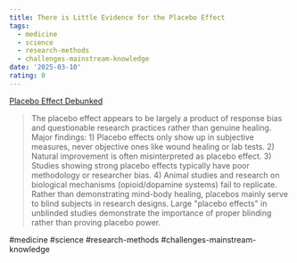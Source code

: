 ```yaml
---
title: There is Little Evidence for the Placebo Effect
tags:
  - medicine
  - science
  - research-methods
  - challenges-mainstream-knowledge
date: '2025-03-10'
rating: 0
---
```





[Placebo Effect Debunked](https://carcinisation.com/2024/11/13/a-case-against-the-placebo-effect/?ref=thebrowser.com)

> The placebo effect appears to be largely a product of response bias and questionable research practices rather than genuine healing. Major findings: 1) Placebo effects only show up in subjective measures, never objective ones like wound healing or lab tests. 2) Natural improvement is often misinterpreted as placebo effect. 3) Studies showing strong placebo effects typically have poor methodology or researcher bias. 4) Animal studies and research on biological mechanisms (opioid/dopamine systems) fail to replicate. Rather than demonstrating mind-body healing, placebos mainly serve to blind subjects in research designs. Large "placebo effects" in unblinded studies demonstrate the importance of proper blinding rather than proving placebo power. 

#medicine #science #research-methods #challenges-mainstream-knowledge

